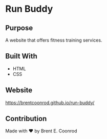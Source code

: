 # Run Buddy

## Purpose
A website that offers fitness training services.

## Built With
* HTML
* CSS

## Website 
https://brentcoonrod.github.io/run-buddy/

## Contribution
Made with ❤️ by Brent E. Coonrod
